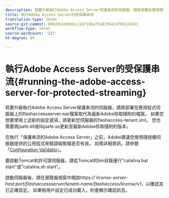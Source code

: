 ```yaml
---
description: 若要升級執行Adobe Access Server保護串流的伺服器，請將部署在應用程式伺服器上的flashaccessserver.war檔案取代為最新Adobe存取隨附的檔案。 如果您想要使用上述新的設定選項，請更新您伺服器的flashaccess-tenant.xml。 您也需要將jsafe.dll或libjsafe.so更新至最新Adobe存取隨附的版本。
title: 執行Adobe Access Server的受保護串流
translation-type: tm+mt
source-git-commit: 89bdda1d4bd5c126f19ba75a819942df901183d1
workflow-type: tm+mt
source-wordcount: '227'
ht-degree: 0%

---
```



# 執行Adobe Access Server的受保護串流{#running-the-adobe-access-server-for-protected-streaming}

若要升級執行Adobe Access Server保護串流的伺服器，請將部署在應用程式伺服器上的flashaccessserver.war檔案取代為最新Adobe存取隨附的檔案。 如果您想要使用上述新的設定選項，請更新您伺服器的flashaccess-tenant.xml。 您也需要將jsafe.dll或libjsafe.so更新至最新Adobe存取隨附的版本。

在執行「保護串流的Adobe Access Server」之前，Adobe建議您使用隨授權伺服器提供的公用程式來驗證組態檔是否有效。 如需詳細資訊，請參閱「[Configuration Validator](../../aaxs-protected-streaming/aaxs-protected-streaming-utilities/configuration-validator.md)」。

要啟動Tomcat和許可證伺服器，請從Tomcat的bin目錄運行&quot;catalina.bat start&quot;或&quot;catalina.sh start&quot;。

啟動伺服器後，請在瀏覽器視窗中開啟&#x200B;*https:// license-server-host:port/flashaccessserver/tenant-name/flashaccess/license/v1*，以確認其已正確設定。 如果租用戶設定已成功載入，則會顯示確認訊息。
